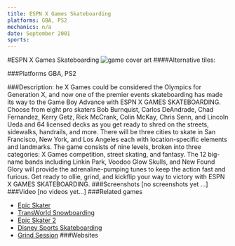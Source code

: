 ```yaml
---
title: ESPN X Games Skateboarding
platforms: GBA, PS2
mechanics: n/a
date: September 2001
sports: 
---
```

#ESPN X Games Skateboarding
![game cover art](//images.igdb.com/igdb/image/upload/t_cover_big/zqzlxuoqtfiuig4kovou.jpg "Logo Title Text 1")
####Alternative tiles:

###Platforms
GBA, PS2

###Description:
he X Games could be considered the Olympics for Generation X, and now one of the premier events skateboarding has made its way to the Game Boy Advance with ESPN X GAMES SKATEBOARDING. Choose from eight pro skaters Bob Burnquist, Carlos DeAndrade, Chad Fernandez, Kerry Getz, Rick McCrank, Colin McKay, Chris Senn, and Lincoln Ueda and 64 licensed decks as you get ready to shred on the streets, sidewalks, handrails, and more. There will be three cities to skate in San Francisco, New York, and Los Angeles each with location-specific elements and landmarks. The game consists of nine levels, broken into three categories: X Games competition, street skating, and fantasy. The 12 big-name bands including Linkin Park, Voodoo Glow Skulls, and New Found Glory will provide the adrenaline-pumping tunes to keep the action fast and furious. Get ready to ollie, grind, and kickflip your way to victory with ESPN X GAMES SKATEBOARDING.
###Screenshots
[no screenshots yet ...]
###Video
[no videos yet...]
###Related games
* [Epic Skater](/games/epic-skater-70999/)
* [TransWorld Snowboarding](/games/transworld-snowboarding-20795/)
* [Epic Skater 2](/games/epic-skater-2-71452/)
* [Disney Sports Skateboarding](/games/disney-sports-skateboarding-3881/)
* [Grind Session](/games/grind-session-45018/)
###Websites

